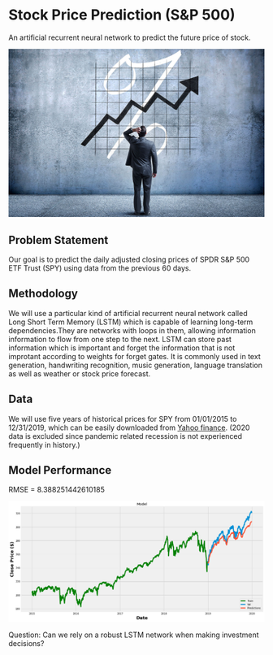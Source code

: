 # Stock Price Prediction (S&P 500)

An artificial recurrent neural network to predict the future price of stock.

![forecast](./img/forecast.jpg)

## Problem Statement
Our goal is to predict the daily adjusted closing prices of SPDR S&P 500 ETF Trust (SPY) using data from the previous 60 days.

## Methodology
We will use a particular kind of artificial recurrent neural network called Long Short Term Memory (LSTM) which is capable of learning long-term dependencies.They are networks with loops in them, allowing information information to flow from one step to the next. LSTM can store past information which is important and forget the information that is not improtant according to weights for forget gates. It is commonly used in text generation, handwriting recognition, music generation, language translation as well as weather or stock price forecast.

## Data
We will use five years of historical prices for SPY from 01/01/2015 to 12/31/2019, which can be easily downloaded from [Yahoo finance](https://finance.yahoo.com/quote/SPY?p=SPY).
(2020 data is excluded since pandemic related recession is not experienced frequently in history.)

## Model Performance

RMSE = 8.388251442610185

![predictions](./img/preds.png)

Question: Can we rely on a robust LSTM network when making investment decisions?

